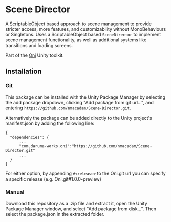 # Scene Director
A ScriptableObject based approach to scene management to provide stricter access, more features, and customizability without MonoBehaviours or Singletons.  Uses a ScriptableObject based `SceneDirector` to implement scene management functionality, as well as additional systems like transitions and loading screens.

Part of the [Oni](https://github.com/nmacadam/Oni) Unity toolkit.

## Installation
### Git
This package can be installed with the Unity Package Manager by selecting the add package dropdown, clicking "Add package from git url...", and entering `https://github.com/nmacadam/Scene-Director.git`.

Alternatively the package can be added directly to the Unity project's manifest.json by adding the following line:
```
{
  "dependencies": {
      ...
      "com.daruma-works.oni":"https://github.com/nmacadam/Scene-Director.git"
      ...
  }
}
```
For either option, by appending `#<release>` to the Oni.git url you can specify a specific release (e.g. Oni.git#1.0.0-preview)

### Manual
Download this repository as a .zip file and extract it, open the Unity Package Manager window, and select "Add package from disk...".  Then select the package.json in the extracted folder.
